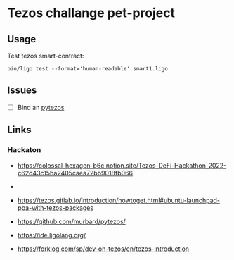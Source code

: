# Tezos challange pet-project

## Usage

Test tezos smart-contract:

```shell
bin/ligo test --format='human-readable' smart1.ligo
```


## Issues

* [ ] Bind an [pytezos](https://github.com/murbard/pytezos/)

## Links

### Hackaton

* https://colossal-hexagon-b6c.notion.site/Tezos-DeFi-Hackathon-2022-c62d43c15ba2405caea72bb9018fb066
* 


* https://tezos.gitlab.io/introduction/howtoget.html#ubuntu-launchpad-ppa-with-tezos-packages
* https://github.com/murbard/pytezos/
* https://ide.ligolang.org/ 
* https://forklog.com/sp/dev-on-tezos/en/tezos-introduction
